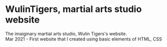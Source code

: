 # WulinTigers, martial arts studio website
 The imaiginary martial arts studio, Wulin Tigers's website. <br>
 Mar 2021 - First website that I created using basic elements of HTML, CSS
